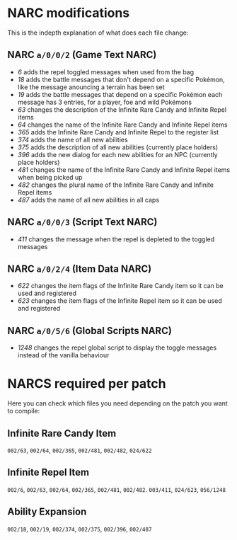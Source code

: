 # NARC modifications
This is the indepth explanation of what does each file change:
## NARC ``a/0/0/2`` (Game Text NARC)
  - *6* adds the repel toggled messages when used from the bag
  - *18* adds the battle messages that don't depend on a specific Pokémon, like the message anouncing a terrain has been set
  - *19* adds the battle messages that depend on a specific Pokémon each message has 3 entries, for a player, foe and wild Pokémons
  - *63* changes the description of the Infinite Rare Candy and Infinite Repel items
  - *64* changes the name of the Infinite Rare Candy and Infinite Repel items
  - *365* adds the Infinite Rare Candy and Infinite Repel to the register list
  - *374* adds the name of all new abilities
  - *375* adds the description of all new abilities (currently place holders)
  - *396* adds the new dialog for each new abilities for an NPC (currently place holders)
  - *481* changes the name of the Infinite Rare Candy and Infinite Repel items when being picked up
  - *482* changes the plural name of the Infinite Rare Candy and Infinite Repel items
  - *487* adds the name of all new abilities in all caps
## NARC ``a/0/0/3`` (Script Text NARC)
  - *411* changes the message when the repel is depleted to the toggled messages
## NARC ``a/0/2/4`` (Item Data NARC)
  - *622* changes the item flags of the Infinite Rare Candy item so it can be used and registered
  - *623* changes the item flags of the Infinite Repel item so it can be used and registered
## NARC ``a/0/5/6`` (Global Scripts NARC)
  - *1248* changes the repel global script to display the toggle messages instead of the vanilla behaviour

# NARCS required per patch
Here you can check which files you need depending on the patch you want to compile:
## Infinite Rare Candy Item
``002/63``, ``002/64``, ``002/365``, ``002/481``, ``002/482``, ``024/622``
## Infinite Repel Item
``002/6``, ``002/63``, ``002/64``, ``002/365``, ``002/481``, ``002/482``. ``003/411``, ``024/623``, ``056/1248``
## Ability Expansion
``002/18``, ``002/19``, ``002/374``, ``002/375``, ``002/396``, ``002/487``
